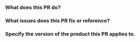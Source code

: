 ### What does this PR do?


### What issues does this PR fix or reference?


### Specify the version of the product this PR applies to. 